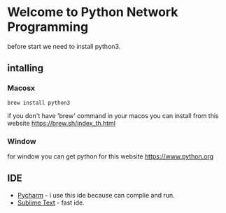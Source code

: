 # Welcome to Python Network Programming
before start we need to install python3.
## intalling
### Macosx
```
brew install python3
```
if you don't have 'brew' command in your macos you can install from this website https://brew.sh/index_th.html

### Window
for window you can get python for this website https://www.python.org

## IDE
* [Pycharm](https://www.jetbrains.com/pycharm/) - i use this ide because can complie and run.
* [Sublime Text](https://www.sublimetext.com/3) - fast ide.